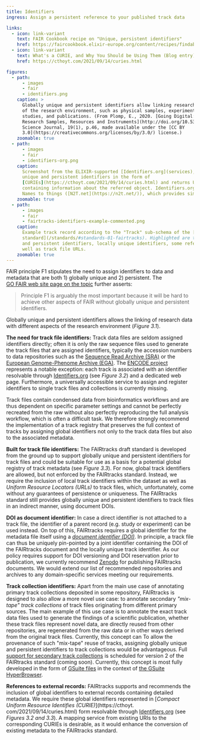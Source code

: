 ```yaml
---
title: Identifiers
ingress: Assign a persistent reference to your published track data

links:
  - icon: link-variant
    text: FAIR Cookbook recipe on "Unique, persistent identifiers"
    href: https://faircookbook.elixir-europe.org/content/recipes/findability/identifiers.html
  - icon: link-variant
    text: What's a CURIE, and Why You Should be Using Them (Blog entry)
    href: https://cthoyt.com/2021/09/14/curies.html

figures:
  - path:
      - images
      - fair
      - identifiers.png
    caption: >
      Globally unique and persistent identifiers allow linking research data with different aspects
      of the research environment, such as physical samples, experiment setup, _in silico_ analyses,
      studies, and publications. (From Plomp, E., 2020. [Going Digital: Persistent Identifiers  for
      Research Samples, Resources and Instruments](http://doi.org/10.5334/dsj-2020-046).  Data
      Science Journal, 19(1), p.46, made available under the [CC BY
      3.0](https://creativecommons.org/licenses/by/3.0/) license.)
    zoomable: true
  - path:
      - images
      - fair
      - identifiers-org.png
    caption:
      Screenshot from the ELIXIR-supported [Identifiers.org](services), which resolves globally
      unique and persistent identifiers in the form of
      [CURIEs](https://cthoyt.com/2021/09/14/curies.html) and returns URLs to repository web pages
      containing information about the referred object. Identifiers.org is a partner of the US-based
      Names to things ([N2T.net](https://n2t.net/)), which provides similar services.
    zoomable: true
  - path:
      - images
      - fair
      - fairtracks-identifiers-example-commented.png
    caption:
      Example track record according to the "Track" sub-schema of the [FAIRtracks metadata
      standard](/standards/#standards-01-fairtracks). Highlighted are the fields for globally unique
      and persistent identifiers, locally unique identifiers, some references to external records, as
      well as track file URLs.
    zoomable: true
---
```


FAIR principle F1 stipulates the need to assign identifiers to data and metadata that are both 1)
globally unique and 2) persistent. The  
[GO FAIR web site page on the topic](https://www.go-fair.org/fair-principles/f1-meta-data-assigned-globally-unique-persistent-identifiers/)
further asserts:

> Principle F1 is arguably the most important because it will be hard to achieve other aspects of
> FAIR without globally unique and persistent identifiers.

Globally unique and persistent identifiers allows the linking of research data with different
aspects of the research environment (_Figure 3.1_).

**The need for track file identifiers:** Track data files are seldom assigned identifiers directly;
often it is only the raw sequence files used to generate the track files that are assigned
identifiers, typically the accession numbers to data repositories such as the
[Sequence Read Archive (SRA)](https://www.ncbi.nlm.nih.gov/sra) or the
[European Genome-Phenome Archive (EGA)](https://ega-archive.org/). The
[ENCODE project](https://www.encodeproject.org/) represents a notable exception: each track is
associated with an identifier resolvable through [Identifiers.org](http://identifiers.org/) (see
_Figure 3.2_) and a dedicated web page. Furthermore, a universally accessible service to assign and
register identifiers to single track files and collections is currently missing.

<ui-quote-text
:quote='"We therefore strongly recommend the implementation of a track registry"'> </ui-quote-text>

Track files contain condensed data from bioinformatics workflows and are thus dependent on specific
parameter settings and cannot be perfectly recreated from the raw without also perfectly reproducing
the full analysis workflow, which is often a difficult task. We therefore strongly recommend the
implementation of a track registry that preserves the full context of tracks by assigning global
identifiers not only to the track data files but also to the associated metadata.

<ui-fairtracks-content>

**Built for track file identifiers:** The FAIRtracks draft standard is developed from the ground up
to support globally unique and persistent identifiers for track files and could be suitable for use
as a basis for a potential global registry of track metadata (see _Figure 3.3_). For now, global
track identifiers are allowed, but not enforced by the FAIRtracks standard. Instead, we require the
inclusion of local track identifiers within the dataset as well as _Uniform Resource Locators
(URLs)_ to track files, which, unfortunately, come without any guarantees of persistence or
uniqueness. The FAIRtracks standard still provides globally unique and persistent identifiers to
track files in an indirect manner, using document DOIs.

**DOI as document identifier:** In case a direct identifier is not attached to a track file, the
identifier of a parent record (e.g. study or experiment) can be used instead. On top of this,
FAIRtracks requires a global identifier for the metadata file itself using a
[_document identifier (DOI)_](https://www.doi.org/). In principle, a track file can thus be uniquely
pin-pointed by a joint identifier containing the DOI of the FAIRtracks document and the locally
unique track identifier. As our policy requires support for DOI versioning and DOI reservation prior
to publication, we currently recommend [Zenodo](https://zenodo.org/) for publishing FAIRtracks
documents. We would extend our list of recommended repositories and archives to any domain-specific
services meeting our requirements.

**Track collection identifiers:** Apart from the main use case of annotating primary track
collections deposited in some repository, FAIRtracks is designed to also allow a more novel use
case: to annotate secondary _"mix-tape" track collections_ of track files originating from different
primary sources. The main example of this use case is to annotate the exact track data files used to
generate the findings of a scientific publication, whether these track files represent novel data,
are directly reused from other repositories, are regenerated from the raw data or in other ways
derived from the original track files. Currently, this concept can To allow the provenance of such
"mix-tape" reuse of tracks, assigning globally unique and persistent identifiers to track
collections would be advantageous. Full
[support for secondary track collections](https://github.com/fairtracks/fairtracks_standard/issues/49)
is scheduled for version 2 of the FAIRtracks standard (coming soon). Currently, this concept is most
fully developed in the form of [GSuite files](/standards/#standards-04-gsuite) in the context of
[the GSuite HyperBrowser](/services/?category=Connected%20services&tags%5B0%5D=HyperBrowser).

**References to external records:** FAIRtracks supports and recommends the inclusion of global
identifiers to external records containing detailed metadata. We require these global identifiers
represented in [_Compact Uniform Resource Identifies (CURIE)_](https://cthoyt.
com/2021/09/14/curies.html) form resolvable through [Identifiers.org](http://identifiers.org/) (see
_Figures 3.2 and 3.3_). A mapping service from existing URIs to the corresponding CURIEs is
desirable, as it would enhance the conversion of existing metadata to the FAIRtracks standard.

</ui-fairtracks-content>
